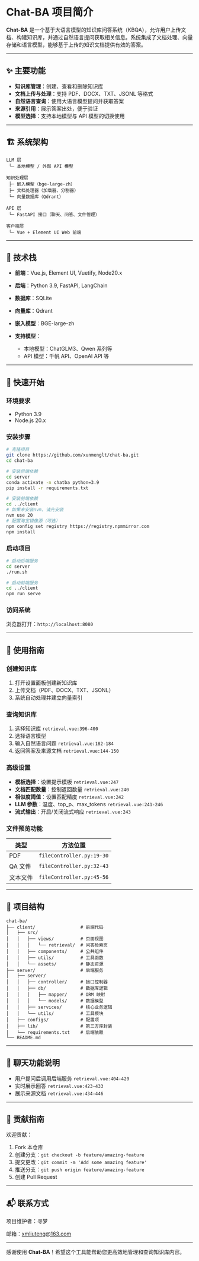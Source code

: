 # Chat-BA 项目简介

**Chat-BA** 是一个基于大语言模型的知识库问答系统（KBQA），允许用户上传文档、构建知识库，并通过自然语言提问获取相关信息。系统集成了文档处理、向量存储和语言模型，能够基于上传的知识文档提供有效的答案。

---

## ✨ 主要功能

- **知识库管理**：创建、查看和删除知识库
- **文档上传与处理**：支持 PDF、DOCX、TXT、JSONL 等格式
- **自然语言查询**：使用大语言模型提问并获取答案
- **来源引用**：展示答案出处，便于验证
- **模型选择**：支持本地模型与 API 模型的切换使用

---

## 🏗️ 系统架构

```text
LLM 层
 └─ 本地模型 / 外部 API 模型

知识处理层
 ├─ 嵌入模型（bge-large-zh）
 ├─ 文档处理器（加载器、分割器）
 └─ 向量数据库（Qdrant）

API 层
 └─ FastAPI 接口（聊天、问答、文件管理）

客户端层
 └─ Vue + Element UI Web 前端
````

---

## 🔧 技术栈

* **前端**：Vue.js, Element UI, Vuetify, Node20.x
* **后端**：Python 3.9, FastAPI, LangChain
* **数据库**：SQLite
* **向量库**：Qdrant
* **嵌入模型**：BGE-large-zh
* **支持模型**：

  * 本地模型：ChatGLM3、Qwen 系列等
  * API 模型：千帆 API、OpenAI API 等

---

## 🚀 快速开始

### 环境要求

* Python 3.9
* Node.js 20.x

### 安装步骤

```bash
# 克隆项目
git clone https://github.com/xunmenglt/chat-ba.git  
cd chat-ba

# 安装后端依赖
cd server  
conda activate -n chatba python=3.9  
pip install -r requirements.txt

# 安装前端依赖
cd ../client  
# 如果未安装nvm，请先安装
nvm use 20 
# 配置淘宝镜像源（可选）
npm config set registry https://registry.npmmirror.com
npm install
```

### 启动项目

```bash
# 启动后端服务
cd server
./run.sh

# 启动前端服务
cd ../client
npm run serve
```

### 访问系统

浏览器打开：`http://localhost:8080`

---

## 📘 使用指南

### 创建知识库

1. 打开设置面板创建新知识库
2. 上传文档（PDF、DOCX、TXT、JSONL）
3. 系统自动处理并建立向量索引

### 查询知识库

1. 选择知识库 `retrieval.vue:396-400`
2. 选择语言模型
3. 输入自然语言问题 `retrieval.vue:182-184`
4. 返回答案及来源文档 `retrieval.vue:144-150`

### 高级设置

* **模板选择**：设置提示模板 `retrieval.vue:247`
* **文档匹配数量**：控制返回数量 `retrieval.vue:240`
* **相似度阈值**：设置匹配精度 `retrieval.vue:242`
* **LLM 参数**：温度、top\_p、max\_tokens `retrieval.vue:241-246`
* **流式输出**：开启/关闭流式响应 `retrieval.vue:243`

### 文件预览功能

| 类型    | 方法位置                      |
| ----- | ------------------------- |
| PDF   | `fileController.py:19-30` |
| QA 文件 | `fileController.py:32-43` |
| 文本文件  | `fileController.py:45-56` |

---

## 📂 项目结构

```text
chat-ba/  
├── client/                 # 前端代码  
│   ├── src/  
│   │   ├── views/          # 页面视图  
│   │   │   └── retrieval/  # 问答检索页  
│   │   ├── components/     # 公共组件  
│   │   ├── utils/          # 工具函数  
│   │   └── assets/         # 静态资源  
├── server/                 # 后端服务  
│   ├── server/  
│   │   ├── controller/     # 接口控制器  
│   │   ├── db/             # 数据库逻辑  
│   │   │   ├── mapper/     # ORM 映射  
│   │   │   └── models/     # 数据模型  
│   │   ├── services/       # 核心业务逻辑  
│   │   └── utils/          # 工具模块  
│   ├── configs/            # 配置项  
│   ├── lib/                # 第三方库封装  
│   └── requirements.txt    # 后端依赖  
└── README.md
```

---

## 💬 聊天功能说明

* 用户提问后调用后端服务 `retrieval.vue:404-420`
* 实时展示回答 `retrieval.vue:423-433`
* 展示来源文档 `retrieval.vue:434-446`

---

## 🤝 贡献指南

欢迎贡献：

1. Fork 本仓库
2. 创建分支：`git checkout -b feature/amazing-feature`
3. 提交更改：`git commit -m 'Add some amazing feature'`
4. 推送分支：`git push origin feature/amazing-feature`
5. 创建 Pull Request
---

## 📬 联系方式

项目维护者：寻梦

邮箱：xmliuteng@163.com

---

感谢使用 **Chat-BA**！希望这个工具能帮助您更高效地管理和查询知识库内容。
